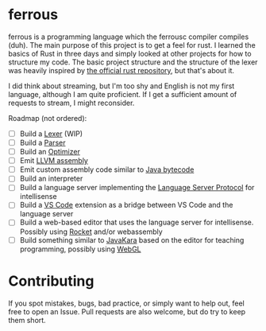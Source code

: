# ferrous
ferrous is a programming language which the ferrousc compiler compiles (duh).
The main purpose of this project is to get a feel for rust.
I learned the basics of Rust in three days and simply looked at other projects for how to structure my code.
The basic project structure and the structure of the lexer was heavily inspired by [the official rust repository](https://github.com/rust-lang/rust),
but that's about it. 

I did think about streaming, but I'm too shy and English is not my first language, although I am quite proficient.
If I get a sufficient amount of requests to stream, I might reconsider.

Roadmap (not ordered):
- [ ] Build a [Lexer](https://en.wikipedia.org/wiki/Lexical_analysis) (WIP)
- [ ] Build a [Parser](https://en.wikipedia.org/wiki/Parsing)
- [ ] Build an [Optimizer](https://en.wikipedia.org/wiki/Optimizing_compiler)
- [ ] Emit [LLVM assembly](https://llvm.org/docs/LangRef.html)
- [ ] Emit custom assembly code similar to [Java bytecode](https://en.wikipedia.org/wiki/Java_bytecode)
- [ ] Build an interpreter
- [ ] Build a language server implementing the [Language Server Protocol](https://en.wikipedia.org/wiki/Language_Server_Protocol) for intellisense
- [ ] Build a [VS Code](https://code.visualstudio.com/) extension as a bridge between VS Code and the language server
- [ ] Build a web-based editor that uses the language server for intellisense. Possibly using [Rocket](https://rocket.rs/) and/or webassembly
- [ ] Build something similar to [JavaKara](https://www.swisseduc.ch/informatik/karatojava/javakara) based on the editor for teaching programming, possibly using [WebGL](https://en.wikipedia.org/wiki/WebGL)

# Contributing
If you spot mistakes, bugs, bad practice, or simply want to help out, feel free to open an Issue. 
Pull requests are also welcome, but do try to keep them short.
